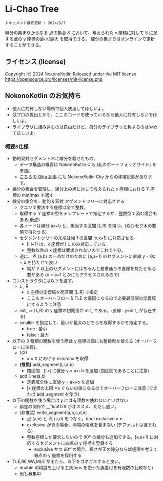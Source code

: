# Li-Chao Tree
`ドキュメント最終更新 : 2024/5/7`

線分の集まりからなる 点の集合 S において、与えられた x 座標に対して S に属する点の y 座標の最小/最大 を取得できる。
線分の集まりはオンラインで更新することができる。



## ライセンス (license)
Copyright (c) 2024 NokonoKotlin
Released under the MIT license
https://opensource.org/licenses/mit-license.php


## NokonoKotlin のお気持ち
- 他人に共有しない場所で個人使用してほしいよ。
- 競プロの提出とかも、ここのコードを使っているなら他人に共有しないでほしいよ。
- ライブラリに組み込むのは自由だけど、自分のライブラリと称するのはやめてほしいよ。




### 概要&仕様

- 動的双対セグメント木に線分を載せたもの。
    - データ構造の概要は NokonoKotlin City (私のポートフォリオサイト) を参照。 
    - <a href = "https://qiita.com/NokonoKotlin/items/433f2a65a0d31fac21b6">こちらの Qiita 記事</a> にも NokonoKotlin City からの移植記事があります。
- 線分の集合を管理し、線分上の点に対して与えられた x 座標における Y 座標の min/max を返す
- 線分の集合を、動的＆双対 セグメントツリーに対応させる
    - クエリで要求する座標は全て整数。
    - 取得する Y 座標の型をテンプレートで指定するが、整数型で済む場合もある(後述) 
    - 各ノードは線分 ax+b と、担当する区間 [L,R) を持つ。(双対セグ木の要領で持たせる)
    - セグメントツリーの末端は幅 1 の区間 [x,x+1) に対応させる。
        - [i,i+1) は、x 座標が i にのみ対応している。
        - 整数以外の x 座標は要求されないのでこれで十分。
    - 逆に、点 (a,b) の一点だけのために [a,a+1) のセグメントに直線 y = 0x + b を持たせて良い
        - 幅が 2 以上のセグメントにはちゃんと要求通りの直線を持たせる必要がある (x = a+1 とかにもアクセスされるので)
- コンストラクタには以下を渡す。
    - L , R 
        - x 座標の定義域を閉区間 [L,R] で指定
        - ここもオーバーフロー & TLE の要因になるので必要最低限の定義域にするように注意
    - init_ := [L,R] の y 座標の初期値が init_ である。(直線 : y=init_ が存在する)
    - smaller を指定して、最小か最大のどちらを取得するかを指定する。
        - true  : 最小
        - false : 最大
- 以下の 3 種類の関数を使う際は y 座標の値にも整数型を使える (オーバーフローに注意)。
    - f(X) 
        -  x = X における min/max を取得
    - <b>(推奨)</b> add_segment(l,r,a,b)
      -  閉区間　[l,r] に線分 y = ax+b を追加 (閉区間であることに注意)
    - add_line(a,b) 
        -  定義域全体に直線 y = ax+b を追加
        - |x 座標の上限|×a ぐらいの値になるのでオーバーフローに注意 (できれば add_segment を使う)
- 以下の関数を使う場合は y には有理数を使わないといけない 
    - 誤差の関係で __float128 がオススメ、ただし遅い。
    - (非推奨) write_segment(a,b,c,d,e) 
        -  点 (a,b) と 点 (c,d) をつなぐ。bool exclusive = e
        - exclusive が真の場合、両端の端点を含まない (デフォルトは含まれる)
        - 整数座標しか要求しないので 90° の線分も追加できる。[a,a+1) に対応するセグメントに端点の y 座標を登録する
            - exclusive かつ 90° の場合、長さが正の線分ならば極限を考えて端点の y 座標を採用する       
- TLE,RE,WA,MLE が出たら、以下をゴネゴネすると良い。
    - double の精度を上げる工夫(eps を使った誤差付き有理数の比較など)
    - 他も募集中